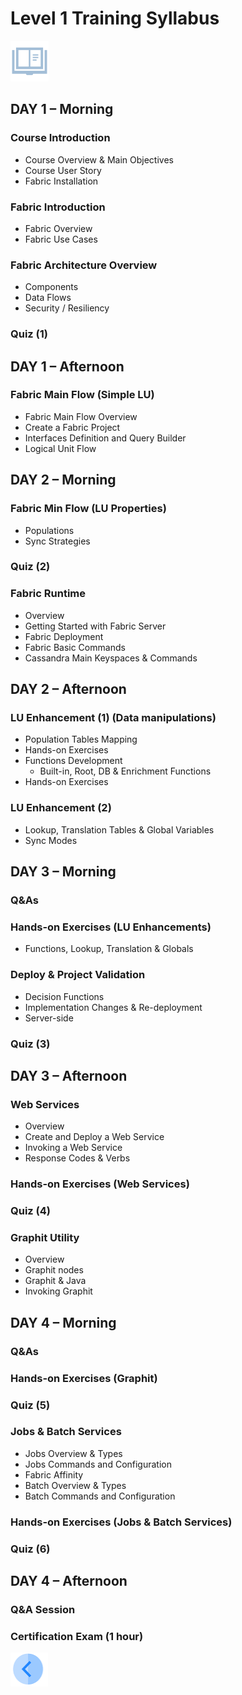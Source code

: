 # Level 1 Training  Syllabus

![](/academy/Training_Level_1/01_Fabric_Introduction/images/syllabus.png) 

## **DAY 1 – Morning**

### Course Introduction
  - Course Overview & Main Objectives
  - Course User Story
  - Fabric Installation

### Fabric Introduction
  - Fabric Overview
  - Fabric Use Cases

### Fabric Architecture Overview
  - Components
  - Data Flows
  - Security / Resiliency
### Quiz (1)

## **DAY 1 – Afternoon**

### Fabric Main Flow (Simple LU)
  - Fabric Main Flow Overview
  - Create a Fabric Project
  - Interfaces Definition and Query Builder
  - Logical Unit Flow 

## **DAY 2 – Morning**

### Fabric Min Flow (LU Properties)
  - Populations
  - Sync Strategies
### Quiz (2)
### Fabric Runtime
  - Overview
  - Getting Started with Fabric Server
  - Fabric Deployment
  - Fabric Basic Commands
  - Cassandra Main Keyspaces & Commands

## **DAY 2 – Afternoon**

### LU Enhancement (1) (Data manipulations)
  - Population Tables Mapping
  - Hands-on Exercises
  - Functions Development
    - Built-in, Root, DB & Enrichment Functions 
  - Hands-on Exercises
### LU Enhancement (2)
  - Lookup, Translation Tables & Global Variables
  - Sync Modes

## **DAY 3 – Morning**

### Q&As
### Hands-on Exercises (LU Enhancements)
  -  Functions, Lookup, Translation & Globals
### Deploy & Project Validation
  - Decision Functions
  - Implementation Changes & Re-deployment
  - Server-side
### Quiz (3)

## **DAY 3 – Afternoon**

### Web Services
  - Overview 
  - Create and Deploy a Web Service
  - Invoking a Web Service
  - Response Codes & Verbs
### Hands-on Exercises (Web Services) 
### Quiz (4)
### Graphit Utility
  - Overview
  - Graphit nodes
  - Graphit & Java
  - Invoking Graphit


## **DAY 4 – Morning**
### Q&As
### Hands-on Exercises (Graphit) 
### Quiz (5)
### Jobs & Batch Services
  - Jobs Overview & Types
  - Jobs Commands and Configuration
  - Fabric Affinity
  - Batch Overview & Types
  - Batch Commands and Configuration
### Hands-on Exercises (Jobs & Batch Services)
### Quiz (6)



## **DAY 4 – Afternoon**
### Q&A Session
### Certification Exam (1 hour)


[<img align="left" width="60" height="54" src="/articles/images/Previous.png">](/academy/Training_Level_1/01_Fabric_Introduction/1_1_Course_Overview.md)
